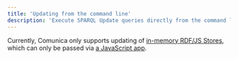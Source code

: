 ```yaml
---
title: 'Updating from the command line'
description: 'Execute SPARQL Update queries directly from the command line.'
---
```


<div class="note">
Currently, Comunica only supports updating of <a href="/docs/query/advanced/rdfjs_updating/">in-memory RDF/JS Stores</a>,
which can only be passed via <a href="/docs/query/getting_started/update_app/">a JavaScript app</a>.
</div>

